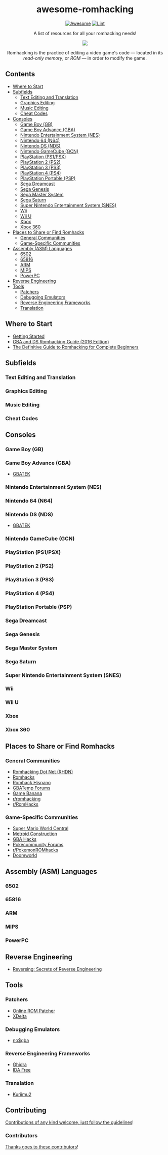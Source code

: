<div align="center">

<!-- title -->

# awesome-romhacking
[![Awesome](https://awesome.re/badge.svg)](https://awesome.re)
[![Lint](https://github.com/btelwy/awesome-romhacking/actions/workflows/main.yml/badge.svg)](https://github.com/btelwy/awesome-romhacking/actions/workflows/main.yml)

<!-- subtitle -->

A list of resources for all your romhacking needs!

<!-- image -->

<a href="https://problemkaputt.de/gba-dev.htm" target="_blank" rel="noopener noreferrer">
  <img src="https://problemkaputt.de/gba-1024.gif"/>
</a>

<!-- description -->

Romhacking is the practice of editing a video game's code — located in its *read-only memory*, or *ROM* — in order to modify the game.

</div>

<!-- TOC -->

## Contents
- [Where to Start](#where-to-start)
- [Subfields](#subfields)
  - [Text Editing and Translation](#text-editing-and-translation)
  - [Graphics Editing](#graphics-editing)
  - [Music Editing](#music-editing)
  - [Cheat Codes](#cheat-codes)
- [Consoles](#consoles)
  - [Game Boy (GB)](#game-boy-gb)
  - [Game Boy Advance (GBA)](#game-boy-advance-gba)
  - [Nintendo Entertainment System (NES)](#nintendo-entertainment-system-nes)
  - [Nintendo 64 (N64)](#nintendo-64-n64)
  - [Nintendo DS (NDS)](#nintendo-ds-nds)
  - [Nintendo GameCube (GCN)](#nintendo-gamecube-gcn)
  - [PlayStation (PS1/PSX)](#playstation-ps1psx)
  - [PlayStation 2 (PS2)](#playstation-2-ps2)
  - [PlayStation 3 (PS3)](#playstation-3-ps3)
  - [PlayStation 4 (PS4)](#playstation-4-ps4)
  - [PlayStation Portable (PSP)](#playstation-portable-psp)
  - [Sega Dreamcast](#sega-dreamcast)
  - [Sega Genesis](#sega-genesis)
  - [Sega Master System](#sega-master-system)
  - [Sega Saturn](#sega-saturn)
  - [Super Nintendo Entertainment System (SNES)](#super-nintendo-entertainment-system-snes)
  - [Wii](#wii)
  - [Wii U](#wii-u)
  - [Xbox](#xbox)
  - [Xbox 360](#xbox-360)
- [Places to Share or Find Romhacks](#places-to-share-or-find-romhacks)
  - [General Communities](#general-communities)
  - [Game-Specific Communities](#game-specific-communities)
- [Assembly (ASM) Languages](#assembly-asm-languages)
  - [6502](#6502)
  - [65816](#65816)
  - [ARM](#arm)
  - [MIPS](#mips)
  - [PowerPC](#powerpc)
- [Reverse Engineering](#reverse-engineering)
- [Tools](#tools)
  - [Patchers](#patchers)
  - [Debugging Emulators](#debugging-emulators)
  - [Reverse Engineering Frameworks](#reverse-engineering-frameworks)
  - [Translation](#translation)

<!-- CONTENT -->

## Where to Start
- [Getting Started](https://www.romhacking.net/start/)
- [GBA and DS Romhacking Guide (2016 Edition)](Media/romhacking2016.pdf)
- [The Definitive Guide to Romhacking for Complete Beginners](Media/The-Definitive-Guide-to-Rom-Hacking-for-Complete-Beginners.pdf)

## Subfields
### Text Editing and Translation
### Graphics Editing
### Music Editing
### Cheat Codes

## Consoles
### Game Boy (GB)
### Game Boy Advance (GBA)
- [GBATEK](https://problemkaputt.de/gbatek.htm)
### Nintendo Entertainment System (NES)
### Nintendo 64 (N64)
### Nintendo DS (NDS)
- [GBATEK](https://problemkaputt.de/gbatek.htm)
### Nintendo GameCube (GCN)
### PlayStation (PS1/PSX)
### PlayStation 2 (PS2)
### PlayStation 3 (PS3)
### PlayStation 4 (PS4)
### PlayStation Portable (PSP)
### Sega Dreamcast
### Sega Genesis
### Sega Master System
### Sega Saturn
### Super Nintendo Entertainment System (SNES)
### Wii
### Wii U
### Xbox
### Xbox 360

## Places to Share or Find Romhacks
### General Communities
- [Romhacking Dot Net (RHDN)](https://www.romhacking.net)
- [Romhacks](https://www.romhacks.org)
- [Romhack Hispano](https://www.romhackhispano.org)
- [GBATemp Forums](https://www.gbatemp.net)
- [Game Banana](https://www.gamebanana.com)
- [r/romhacking](https://www.reddit.com/r/romhacking)
- [r/RomHacks](https://www.reddit.com/r/RomHacks)

### Game-Specific Communities
- [Super Mario World Central](https://smwcentral.net)
- [Metroid Construction](https://metroidconstruction.com)
- [GBA Hacks](https://www.gbahacks.com)
- [Pokecommunity Forums](https://www.pokecommunity.com)
- [r/PokemonROMhacks](https://www.reddit.com/r/PokemonROMhacks)
- [Doomworld](https://www.doomworld.com)

## Assembly (ASM) Languages
### 6502
### 65816
### ARM
### MIPS
### PowerPC

## Reverse Engineering
- [Reversing: Secrets of Reverse Engineering](Media/Eldad%20Eilam%20-%20Reversing%20-%20Secrets%20of%20Reverse%20Engineering.pdf)

## Tools
### Patchers
- [Online ROM Patcher](https://www.marcrobledo.com/RomPatcher.js)
- [XDelta](https://www.romhacking.net/utilities/598)
### Debugging Emulators
- [no$gba](https://problemkaputt.de/gba-dev.htm)
### Reverse Engineering Frameworks
- [Ghidra](https://ghidra-sre.org)
- [IDA Free](https://hex-rays.com/ida-free)
### Translation
- [Kuriimu2](https://github.com/FanTranslatorsInternational/Kuriimu2)

<!-- END CONTENT -->

## Contributing
[Contributions of any kind welcome, just follow the guidelines](contributing.md)!

### Contributors
[Thanks goes to these contributors](https://github.com/btelwy/awesome-romhacking/graphs/contributors)!
